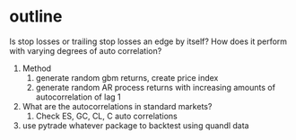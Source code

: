 # outline

Is stop losses or trailing stop losses an edge by itself? How does it perform with varying degrees of auto correlation?

1. Method
   1. generate random gbm returns, create price index
   2. generate random AR process returns with increasing amounts of autocorrelation of lag 1
2. What are the autocorrelations in standard markets?
   1. Check ES, GC, CL, C auto correlations
3. use pytrade whatever package to backtest using quandl data

